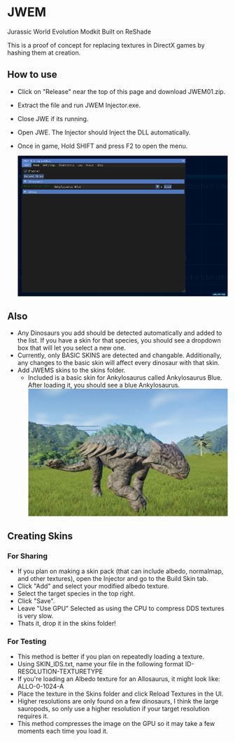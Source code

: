 # JWEM
Jurassic World Evolution Modkit
Built on ReShade

This is a proof of concept for replacing textures in DirectX games by hashing them at creation.

## How to use
 - Click on "Release" near the top of this page and download JWEM01.zip.
 - Extract the file and run JWEM Injector.exe.
 - Close JWE if its running.
 
 - Open JWE. The Injector should Inject the DLL automatically.
 - Once in game, Hold SHIFT and press F2 to open the menu.
	
	![JWEM UI](https://github.com/Pathos0925/JWEM/blob/master/ReadmeImages/JWEMmenu.png)
## Also
 - Any Dinosaurs you add should be detected automatically and added to the list. If you have a skin for that species, you should see a dropdown box that will let you select a new one.
- Currently, only BASIC SKINS are detected and changable. Additionally, any changes to the basic skin will affect every dinosaur with that skin.
- Add JWEMS skins to the skins folder. 
	- Included is a basic skin for Ankylosaurus called Ankylosaurus Blue. After loading it, you should see a blue Ankylosaurus.
	![BLUE ANKY](https://github.com/Pathos0925/JWEM/blob/master/ReadmeImages/BlueAnky.png)
	
## Creating Skins

### For Sharing
 - If you plan on making a skin pack (that can include albedo, normalmap, and other textures), open the Injector and go to the Build Skin tab.
 - Click "Add" and select your modified albedo texture.
 - Select the target species in the top right.
 - Click "Save".
 - Leave "Use GPU" Selected as using the CPU to compress DDS textures is very slow.
 - Thats it, drop it in the skins folder!
 
### For Testing
 - This method is better if you plan on repeatedly loading a texture.
 - Using SKIN_IDS.txt, name your file in the following format ID-RESOLUTION-TEXTURETYPE
 - If you're loading an Albedo texture for an Allosaurus, it might look like: ALLO-0-1024-A
 - Place the texture in the Skins folder and click Reload Textures in the UI.
 - Higher resolutions are only found on a few dinosaurs, I think the large sauropods, so only use a higher resolution if your target resolution requires it.
  - This method compresses the image on the GPU so it may take a few moments each time you load it. 
